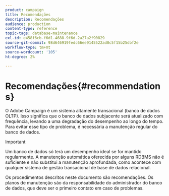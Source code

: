 ```yaml
---
product: campaign
title: Recomendações
description: Recomendações
audience: production
content-type: reference
topic-tags: database-maintenance
exl-id: e458f6cb-f6d1-4688-9f6d-2a27a2f90829
source-git-commit: 98d646919fedc66ee9145522ad0c5f15b25dbf2e
workflow-type: tm+mt
source-wordcount: '105'
ht-degree: 2%

---
```


# Recomendações{#recommendations}

O Adobe Campaign é um sistema altamente transacional (banco de dados OLTP). Isso significa que o banco de dados subjacente será atualizado com frequência, levando a uma degradação do desempenho ao longo do tempo. Para evitar esse tipo de problema, é necessária a manutenção regular do banco de dados.

>[!IMPORTANT]
>
>Um banco de dados só terá um desempenho ideal se for mantido regularmente. A manutenção automática oferecida por alguns RDBMS não é suficiente e não substitui a manutenção aprofundada, como acontece com qualquer sistema de gestão transacional de base de dados relacional.
>  
>Os procedimentos descritos neste documento são recomendações. Os planos de manutenção são da responsabilidade do administrador do banco de dados, que deve ser o primeiro contato em caso de problemas.
